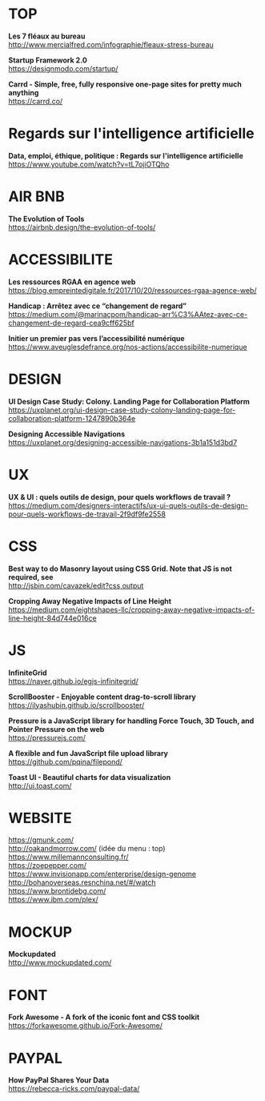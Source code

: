 # TOP

**Les 7 fléaux au bureau**  
http://www.mercialfred.com/infographie/fleaux-stress-bureau

**Startup Framework 2.0**  
https://designmodo.com/startup/

**Carrd - Simple, free, fully responsive one-page sites for pretty much anything**  
https://carrd.co/



# Regards sur l'intelligence artificielle

**Data, emploi, éthique, politique : Regards sur l'intelligence artificielle**  
https://www.youtube.com/watch?v=tL7ojiOTQho



# AIR BNB

**The Evolution of Tools**  
https://airbnb.design/the-evolution-of-tools/



# ACCESSIBILITE

**Les ressources RGAA en agence web**  
https://blog.empreintedigitale.fr/2017/10/20/ressources-rgaa-agence-web/

**Handicap : Arrêtez avec ce “changement de regard”**  
https://medium.com/@marinacpom/handicap-arr%C3%AAtez-avec-ce-changement-de-regard-cea9cff625bf

**Initier un premier pas vers l’accessibilité numérique**  
https://www.aveuglesdefrance.org/nos-actions/accessibilite-numerique



# DESIGN

**UI Design Case Study: Colony. Landing Page for Collaboration Platform**  
https://uxplanet.org/ui-design-case-study-colony-landing-page-for-collaboration-platform-1247890b364e

**Designing Accessible Navigations**  
https://uxplanet.org/designing-accessible-navigations-3b1a151d3bd7


# UX

**UX & UI : quels outils de design, pour quels workflows de travail ?**  
https://medium.com/designers-interactifs/ux-ui-quels-outils-de-design-pour-quels-workflows-de-travail-2f9df9fe2558



# CSS

**Best way to do Masonry layout using CSS Grid. Note that JS is not required, see**  
http://jsbin.com/cavazek/edit?css,output

**Cropping Away Negative Impacts of Line Height**  
https://medium.com/eightshapes-llc/cropping-away-negative-impacts-of-line-height-84d744e016ce



# JS

**InfiniteGrid**  
https://naver.github.io/egjs-infinitegrid/  

**ScrollBooster - Enjoyable content drag-to-scroll library**  
https://ilyashubin.github.io/scrollbooster/  

**Pressure is a JavaScript library for handling Force Touch, 3D Touch, and Pointer Pressure on the web**  
https://pressurejs.com/  

**A flexible and fun JavaScript file upload library**  
https://github.com/pqina/filepond/  

**Toast UI - Beautiful charts for data visualization**  
http://ui.toast.com/


# WEBSITE 

https://gmunk.com/  
http://oakandmorrow.com/ (idée du menu : top)  
https://www.millemannconsulting.fr/  
https://zoepepper.com/  
https://www.invisionapp.com/enterprise/design-genome  
http://bohanoverseas.resnchina.net/#/watch  
https://www.brontidebg.com/  
https://www.ibm.com/plex/


# MOCKUP

**Mockupdated**  
http://www.mockupdated.com/


# FONT 

**Fork Awesome - A fork of the iconic font and CSS toolkit**  
https://forkawesome.github.io/Fork-Awesome/


# PAYPAL

**How PayPal Shares Your Data**  
https://rebecca-ricks.com/paypal-data/
